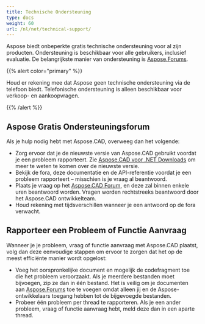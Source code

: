 ```yaml
---
title: Technische Ondersteuning
type: docs
weight: 60
url: /nl/net/technical-support/
---
```


Aspose biedt onbeperkte gratis technische ondersteuning voor al zijn producten. Ondersteuning is beschikbaar voor alle gebruikers, inclusief evaluatie. De belangrijkste manier van ondersteuning is [Aspose.Forums](https://forum.aspose.com/c/cad/19).


{{% alert color="primary" %}} 

Houd er rekening mee dat Aspose geen technische ondersteuning via de telefoon biedt. Telefonische ondersteuning is alleen beschikbaar voor verkoop- en aankoopvragen.

{{% /alert %}}

## **Aspose Gratis Ondersteuningsforum**
Als je hulp nodig hebt met Aspose.CAD, overweeg dan het volgende:

- Zorg ervoor dat je de nieuwste versie van Aspose.CAD gebruikt voordat je een probleem rapporteert. Zie [Aspose.CAD voor .NET Downloads](https://www.nuget.org/packages/Aspose.CAD) om meer te weten te komen over de nieuwste versie.
- Bekijk de fora, deze documentatie en de API-referentie voordat je een probleem rapporteert – misschien is je vraag al beantwoord.
- Plaats je vraag op het [Aspose.CAD Forum](https://forum.aspose.com/c/cad/19), en deze zal binnen enkele uren beantwoord worden. Vragen worden rechtstreeks beantwoord door het Aspose.CAD ontwikkelteam.
- Houd rekening met tijdsverschillen wanneer je een antwoord op de fora verwacht.

## **Rapporteer een Probleem of Functie Aanvraag**
Wanneer je je probleem, vraag of functie aanvraag met Aspose.CAD plaatst, volg dan deze eenvoudige stappen om ervoor te zorgen dat het op de meest efficiënte manier wordt opgelost:

- Voeg het oorspronkelijke document en mogelijk de codefragment toe die het probleem veroorzaakt.
Als je meerdere bestanden moet bijvoegen, zip ze dan in één bestand. Het is veilig om je documenten aan [Aspose.Forums](https://forum.aspose.com/c/cad/19) toe te voegen omdat alleen jij en de Aspose-ontwikkelaars toegang hebben tot de bijgevoegde bestanden.
- Probeer één probleem per thread te rapporteren. Als je een ander probleem, vraag of functie aanvraag hebt, meld deze dan in een aparte thread.
